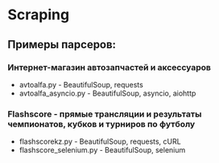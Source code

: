 # Scraping

## Примеры парсеров:

### Интернет-магазин автозапчастей и аксессуаров

- avtoalfa.py - BeautifulSoup, requests
- avtoalfa_asyncio.py - BeautifulSoup, asyncio, aiohttp

### Flashscore - прямые трансляции и результаты чемпионатов, кубков и турниров по футболу

- flashscorekz.py - BeautifulSoup, requests, cURL
- flashscore_selenium.py - BeautifulSoup, selenium

